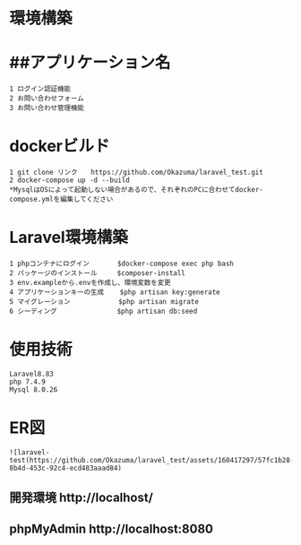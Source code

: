 環境構築　　
=====
##アプリケーション名  
=====
    1 ログイン認証機能  
    2 お問い合わせフォーム  
    3 お問い合わせ管理機能  
    
dockerビルド  
=====
    1 git clone リンク　　https://github.com/Okazuma/laravel_test.git  
    2 docker-compose up -d --build  
    *MysqlはOSによって起動しない場合があるので、それぞれのPCに合わせてdocker-compose.ymlを編集してください

Laravel環境構築  
=====
    1 phpコンテナにログイン       $docker-compose exec php bash  
    2 パッケージのインストール     $composer-install  
    3 env.exampleから.envを作成し、環境変数を変更  
    4 アプリケーションキーの生成    $php artisan key:generate  
    5 マイグレーション            $php artisan migrate  
    6 シーディング               $php artisan db:seed  

使用技術  
=====
    Laravel8.83  
    php 7.4.9  
    Mysql 8.0.26  

ER図  
=====
    ![laravel-test(https://github.com/Okazuma/laravel_test/assets/160417297/57fc1b28-8b4d-453c-92c4-ecd483aaad84)  

開発環境 http://localhost/  
-----

phpMyAdmin http://localhost:8080  
-----


